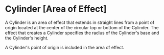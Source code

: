 # Cylinder [Area of Effect]

A Cylinder is an area of effect that extends in straight lines from a point of origin located at the center of the circular top or bottom of the Cylinder. The effect that creates a Cylinder specifies the radius of the Cylinder's base and the Cylinder's height.

A Cylinder's point of origin is included in the area of effect.